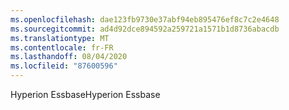 ```yaml
---
ms.openlocfilehash: dae123fb9730e37abf94eb895476ef8c7c2e4648
ms.sourcegitcommit: ad4d92dce894592a259721a1571b1d8736abacdb
ms.translationtype: MT
ms.contentlocale: fr-FR
ms.lasthandoff: 08/04/2020
ms.locfileid: "87600596"
---
```

 <span data-ttu-id="08e5e-101">Hyperion Essbase</span><span class="sxs-lookup"><span data-stu-id="08e5e-101">Hyperion Essbase</span></span> 